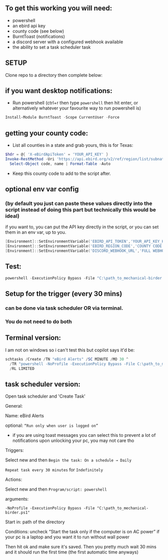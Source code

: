 ## To get this working you will need:

- powershell
- an ebird api key
- county code (see below)
- BurntToast (notifications)
- a discord server with a configured webhook available
- the ability to set a task scheduler task


## SETUP

Clone repo to a directory then complete below:

## if you want desktop notifications:

- Run powershell (ctrl+r then type `powershell` then hit enter, or alternatively whatever your favourite way to run powershell is)

```powershell
Install-Module BurntToast -Scope CurrentUser -Force
```

## getting your county code:

- List all counties in a state and grab yours, this is for Texas:

```powershell
$hdr = @{ 'X-eBirdApiToken' = 'YOUR_API_KEY' }
Invoke-RestMethod -Uri 'https://api.ebird.org/v2/ref/region/list/subnational2/US-TX' -Headers $hdr |
  Select-Object code, name | Format-Table -Auto
```

- Keep this county code to add to the script after.

## optional env var config 
### (by default you just can paste these values directly into the script instead of doing this part but technically this would be ideal)

if you want to, you can put the API key directly in the script, or you can set them in an env var, up to you.

```powershell
[Environment]::SetEnvironmentVariable('EBIRD_API_TOKEN','YOUR_API_KEY_HERE','User')
[Environment]::SetEnvironmentVariable('EBIRD_REGION_CODE','COUNTY CODE','User')
[Environment]::SetEnvironmentVariable('DISCORD_WEBHOOK_URL','FULL WEBHOOK URL HERE','User')
```

## Test: 

```powershell
powershell -ExecutionPolicy Bypass -File "C:\path_to_mechanical-birder.ps1"
```

## Setup for the trigger (every 30 mins)
### can be done via task scheduler OR via terminal. 
### You do not need to do both

## Terminal version:

I am not on windows so i can't test this but copilot says it'd be:

```powershell
schtasks /Create /TN "eBird Alerts" /SC MINUTE /MO 30 ^
  /TR "powershell -NoProfile -ExecutionPolicy Bypass -File C:\path_to_mechanical-birder.ps1" ^
  /RL LIMITED
```

## task scheduler version:

Open task scheduler and 'Create Task'

General:

Name: eBird Alerts

optional: `“Run only when user is logged on”` 
- if you are using toast messages you can select this to prevent a lot of notifications upon unlocking your pc, you may not care tho

Triggers:

Select new and then `Begin the task: On a schedule → Daily`

`Repeat task every 30 minutes` for `Indefinitely`

Actions:

Select new and then `Program/script: powershell`

arguments:

`-NoProfile -ExecutionPolicy Bypass -File "C:\path_to_mechanical-birder.ps1"`


Start in: path of the directory 

Conditions: uncheck “Start the task only if the computer is on AC power” if your pc is a laptop and you want it to run without wall power

Then hit ok and make sure it's saved. Then you pretty much wait 30 mins and it should run the first time (the first automatic time anyways)